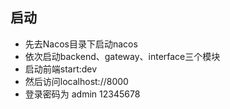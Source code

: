 ## 启动
- 先去Nacos目录下启动nacos
- 依次启动backend、gateway、interface三个模块
- 启动前端start:dev
- 然后访问localhost://8000
- 登录密码为 admin 12345678


